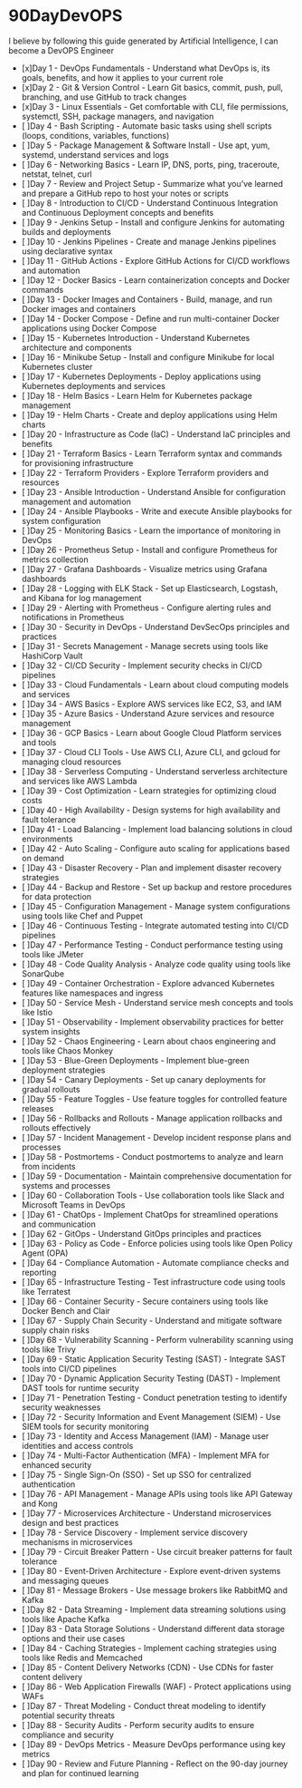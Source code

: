 # 90DayDevOPS
I believe by following this guide generated by Artificial Intelligence, I can become a DevOPS Engineer

- [x]Day 1 - DevOps Fundamentals - Understand what DevOps is, its goals, benefits, and how it applies to your current role
- [x]Day 2 - Git & Version Control - Learn Git basics, commit, push, pull, branching, and use GitHub to track changes
- [x]Day 3 - Linux Essentials - Get comfortable with CLI, file permissions, systemctl, SSH, package managers, and navigation
- [ ]Day 4 - Bash Scripting - Automate basic tasks using shell scripts (loops, conditions, variables, functions)
- [ ]Day 5 - Package Management & Software Install - Use apt, yum, systemd, understand services and logs
- [ ]Day 6 - Networking Basics - Learn IP, DNS, ports, ping, traceroute, netstat, telnet, curl
- [ ]Day 7 - Review and Project Setup - Summarize what you’ve learned and prepare a GitHub repo to host your notes or scripts
- [ ]Day 8 - Introduction to CI/CD - Understand Continuous Integration and Continuous Deployment concepts and benefits
- [ ]Day 9 - Jenkins Setup - Install and configure Jenkins for automating builds and deployments
- [ ]Day 10 - Jenkins Pipelines - Create and manage Jenkins pipelines using declarative syntax
- [ ]Day 11 - GitHub Actions - Explore GitHub Actions for CI/CD workflows and automation
- [ ]Day 12 - Docker Basics - Learn containerization concepts and Docker commands
- [ ]Day 13 - Docker Images and Containers - Build, manage, and run Docker images and containers
- [ ]Day 14 - Docker Compose - Define and run multi-container Docker applications using Docker Compose
- [ ]Day 15 - Kubernetes Introduction - Understand Kubernetes architecture and components
- [ ]Day 16 - Minikube Setup - Install and configure Minikube for local Kubernetes cluster
- [ ]Day 17 - Kubernetes Deployments - Deploy applications using Kubernetes deployments and services
- [ ]Day 18 - Helm Basics - Learn Helm for Kubernetes package management
- [ ]Day 19 - Helm Charts - Create and deploy applications using Helm charts
- [ ]Day 20 - Infrastructure as Code (IaC) - Understand IaC principles and benefits
- [ ]Day 21 - Terraform Basics - Learn Terraform syntax and commands for provisioning infrastructure
- [ ]Day 22 - Terraform Providers - Explore Terraform providers and resources
- [ ]Day 23 - Ansible Introduction - Understand Ansible for configuration management and automation
- [ ]Day 24 - Ansible Playbooks - Write and execute Ansible playbooks for system configuration
- [ ]Day 25 - Monitoring Basics - Learn the importance of monitoring in DevOps
- [ ]Day 26 - Prometheus Setup - Install and configure Prometheus for metrics collection
- [ ]Day 27 - Grafana Dashboards - Visualize metrics using Grafana dashboards
- [ ]Day 28 - Logging with ELK Stack - Set up Elasticsearch, Logstash, and Kibana for log management
- [ ]Day 29 - Alerting with Prometheus - Configure alerting rules and notifications in Prometheus
- [ ]Day 30 - Security in DevOps - Understand DevSecOps principles and practices
- [ ]Day 31 - Secrets Management - Manage secrets using tools like HashiCorp Vault
- [ ]Day 32 - CI/CD Security - Implement security checks in CI/CD pipelines
- [ ]Day 33 - Cloud Fundamentals - Learn about cloud computing models and services
- [ ]Day 34 - AWS Basics - Explore AWS services like EC2, S3, and IAM
- [ ]Day 35 - Azure Basics - Understand Azure services and resource management
- [ ]Day 36 - GCP Basics - Learn about Google Cloud Platform services and tools
- [ ]Day 37 - Cloud CLI Tools - Use AWS CLI, Azure CLI, and gcloud for managing cloud resources
- [ ]Day 38 - Serverless Computing - Understand serverless architecture and services like AWS Lambda
- [ ]Day 39 - Cost Optimization - Learn strategies for optimizing cloud costs
- [ ]Day 40 - High Availability - Design systems for high availability and fault tolerance
- [ ]Day 41 - Load Balancing - Implement load balancing solutions in cloud environments
- [ ]Day 42 - Auto Scaling - Configure auto scaling for applications based on demand
- [ ]Day 43 - Disaster Recovery - Plan and implement disaster recovery strategies
- [ ]Day 44 - Backup and Restore - Set up backup and restore procedures for data protection
- [ ]Day 45 - Configuration Management - Manage system configurations using tools like Chef and Puppet
- [ ]Day 46 - Continuous Testing - Integrate automated testing into CI/CD pipelines
- [ ]Day 47 - Performance Testing - Conduct performance testing using tools like JMeter
- [ ]Day 48 - Code Quality Analysis - Analyze code quality using tools like SonarQube
- [ ]Day 49 - Container Orchestration - Explore advanced Kubernetes features like namespaces and ingress
- [ ]Day 50 - Service Mesh - Understand service mesh concepts and tools like Istio
- [ ]Day 51 - Observability - Implement observability practices for better system insights
- [ ]Day 52 - Chaos Engineering - Learn about chaos engineering and tools like Chaos Monkey
- [ ]Day 53 - Blue-Green Deployments - Implement blue-green deployment strategies
- [ ]Day 54 - Canary Deployments - Set up canary deployments for gradual rollouts
- [ ]Day 55 - Feature Toggles - Use feature toggles for controlled feature releases
- [ ]Day 56 - Rollbacks and Rollouts - Manage application rollbacks and rollouts effectively
- [ ]Day 57 - Incident Management - Develop incident response plans and processes
- [ ]Day 58 - Postmortems - Conduct postmortems to analyze and learn from incidents
- [ ]Day 59 - Documentation - Maintain comprehensive documentation for systems and processes
- [ ]Day 60 - Collaboration Tools - Use collaboration tools like Slack and Microsoft Teams in DevOps
- [ ]Day 61 - ChatOps - Implement ChatOps for streamlined operations and communication
- [ ]Day 62 - GitOps - Understand GitOps principles and practices
- [ ]Day 63 - Policy as Code - Enforce policies using tools like Open Policy Agent (OPA)
- [ ]Day 64 - Compliance Automation - Automate compliance checks and reporting
- [ ]Day 65 - Infrastructure Testing - Test infrastructure code using tools like Terratest
- [ ]Day 66 - Container Security - Secure containers using tools like Docker Bench and Clair
- [ ]Day 67 - Supply Chain Security - Understand and mitigate software supply chain risks
- [ ]Day 68 - Vulnerability Scanning - Perform vulnerability scanning using tools like Trivy
- [ ]Day 69 - Static Application Security Testing (SAST) - Integrate SAST tools into CI/CD pipelines
- [ ]Day 70 - Dynamic Application Security Testing (DAST) - Implement DAST tools for runtime security
- [ ]Day 71 - Penetration Testing - Conduct penetration testing to identify security weaknesses
- [ ]Day 72 - Security Information and Event Management (SIEM) - Use SIEM tools for security monitoring
- [ ]Day 73 - Identity and Access Management (IAM) - Manage user identities and access controls
- [ ]Day 74 - Multi-Factor Authentication (MFA) - Implement MFA for enhanced security
- [ ]Day 75 - Single Sign-On (SSO) - Set up SSO for centralized authentication
- [ ]Day 76 - API Management - Manage APIs using tools like API Gateway and Kong
- [ ]Day 77 - Microservices Architecture - Understand microservices design and best practices
- [ ]Day 78 - Service Discovery - Implement service discovery mechanisms in microservices
- [ ]Day 79 - Circuit Breaker Pattern - Use circuit breaker patterns for fault tolerance
- [ ]Day 80 - Event-Driven Architecture - Explore event-driven systems and messaging queues
- [ ]Day 81 - Message Brokers - Use message brokers like RabbitMQ and Kafka
- [ ]Day 82 - Data Streaming - Implement data streaming solutions using tools like Apache Kafka
- [ ]Day 83 - Data Storage Solutions - Understand different data storage options and their use cases
- [ ]Day 84 - Caching Strategies - Implement caching strategies using tools like Redis and Memcached
- [ ]Day 85 - Content Delivery Networks (CDN) - Use CDNs for faster content delivery
- [ ]Day 86 - Web Application Firewalls (WAF) - Protect applications using WAFs
- [ ]Day 87 - Threat Modeling - Conduct threat modeling to identify potential security threats
- [ ]Day 88 - Security Audits - Perform security audits to ensure compliance and security
- [ ]Day 89 - DevOps Metrics - Measure DevOps performance using key metrics
- [ ]Day 90 - Review and Future Planning - Reflect on the 90-day journey and plan for continued learning